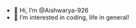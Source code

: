- 👋 Hi, I’m @Aishwarya-926
- 👀 I’m interested in coding, life in general!


<!---
Aishwarya-926/Aishwarya-926 is a ✨ special ✨ repository because its `README.md` (this file) appears on your GitHub profile.
You can click the Preview link to take a look at your changes.
--->
